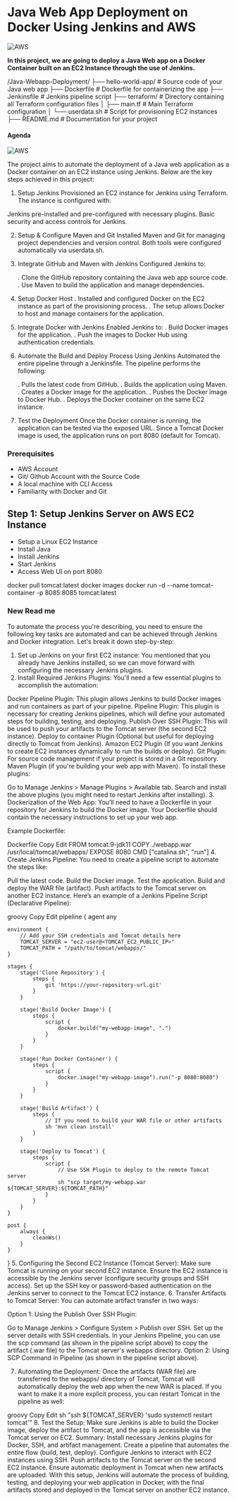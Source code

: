 # Java Web App Deployment on Docker Using Jenkins and AWS

![AWS](https://imgur.com/Hk28ffE.png)

**In this project, we are going to deploy a Java Web app on a Docker Container built on an EC2 Instance through the use of Jenkins.**

/Java-Webapp-Deployment/
├── hello-world-app/   # Source code of your Java web app
├── Dockerfile         # Dockerfile for containerizing the app
├── Jenkinsfile        # Jenkins pipeline script
├── terraform/         # Directory containing all Terraform configuration files
│   ├── main.tf        # Main Terraform configuration
│   └── userdata.sh    # Script for provisioning EC2 instances
├── README.md          # Documentation for your project

#### Agenda

![AWS](https://imgur.com/a/ZxSC4ZK.png)

The project aims to automate the deployment of a Java web application as a Docker container on an EC2 instance using Jenkins. Below are the key steps achieved in this project:

1. Setup Jenkins
Provisioned an EC2 instance for Jenkins using Terraform. The instance is configured with:

Jenkins pre-installed and pre-configured with necessary plugins.
Basic security and access controls for Jenkins.

2. Setup & Configure Maven and Git
Installed Maven and Git for managing project dependencies and version control. Both tools were configured automatically via userdata.sh.

3. Integrate GitHub and Maven with Jenkins
Configured Jenkins to:

    . Clone the GitHub repository containing the Java web app source code.
    . Use Maven to build the application and manage dependencies.

4. Setup Docker Host
    . Installed and configured Docker on the EC2 instance as part of the provisioning process. . The setup allows Docker to host and manage containers for the application.

5. Integrate Docker with Jenkins
Enabled Jenkins to:
    . Build Docker images for the application.
    . Push the images to Docker Hub using authentication credentials.

6. Automate the Build and Deploy Process Using Jenkins
Automated the entire pipeline through a Jenkinsfile. The pipeline performs the following:

    . Pulls the latest code from GitHub.
    . Builds the application using Maven.
    . Creates a Docker image for the application.
    . Pushes the Docker image to Docker Hub.
    . Deploys the Docker container on the same EC2 instance.
    
7. Test the Deployment
Once the Docker container is running, the application can be tested via the exposed URL. Since a Tomcat Docker image is used, the application runs on port 8080 (default for Tomcat).

### Prerequisites

* AWS Account
* Git/ Github Account with the Source Code
* A local machine with CLI Access
* Familiarity with Docker and Git

## Step 1: Setup Jenkins Server on AWS EC2 Instance

* Setup a Linux EC2 Instance
* Install Java
* Install Jenkins
* Start Jenkins
* Access Web UI on port 8080

docker pull tomcat:latest
docker images
docker run -d --name tomcat-container -p 8085:8085 tomcat:latest


### New Read me 

To automate the process you're describing, you need to ensure the following key tasks are automated and can be achieved through Jenkins and Docker integration. Let's break it down step-by-step:

1. Set up Jenkins on your first EC2 instance:
You mentioned that you already have Jenkins installed, so we can move forward with configuring the necessary Jenkins plugins.
2. Install Required Jenkins Plugins:
You'll need a few essential plugins to accomplish the automation:

Docker Pipeline Plugin: This plugin allows Jenkins to build Docker images and run containers as part of your pipeline.
Pipeline Plugin: This plugin is necessary for creating Jenkins pipelines, which will define your automated steps for building, testing, and deploying.
Publish Over SSH Plugin: This will be used to push your artifacts to the Tomcat server (the second EC2 instance).
Deploy to container Plugin (Optional but useful for deploying directly to Tomcat from Jenkins).
Amazon EC2 Plugin (If you want Jenkins to create EC2 instances dynamically to run the builds or deploy).
Git Plugin: For source code management if your project is stored in a Git repository.
Maven Plugin (if you're building your web app with Maven).
To install these plugins:

Go to Manage Jenkins > Manage Plugins > Available tab.
Search and install the above plugins (you might need to restart Jenkins after installing).
3. Dockerization of the Web App:
You’ll need to have a Dockerfile in your repository for Jenkins to build the Docker image. Your Dockerfile should contain the necessary instructions to set up your web app.

Example Dockerfile:

Dockerfile
Copy
Edit
FROM tomcat:9-jdk11
COPY ./webapp.war /usr/local/tomcat/webapps/
EXPOSE 8080
CMD ["catalina.sh", "run"]
4. Create Jenkins Pipeline:
You need to create a pipeline script to automate the steps like:

Pull the latest code.
Build the Docker image.
Test the application.
Build and deploy the WAR file (artifact).
Push artifacts to the Tomcat server on another EC2 instance.
Here’s an example of a Jenkins Pipeline Script (Declarative Pipeline):

groovy
Copy
Edit
pipeline {
    agent any
    
    environment {
        // Add your SSH credentials and Tomcat details here
        TOMCAT_SERVER = "ec2-user@<TOMCAT_EC2_PUBLIC_IP>"
        TOMCAT_PATH = "/path/to/tomcat/webapps/"
    }

    stages {
        stage('Clone Repository') {
            steps {
                git 'https://your-repository-url.git'
            }
        }
        
        stage('Build Docker Image') {
            steps {
                script {
                    docker.build("my-webapp-image", ".")
                }
            }
        }
        
        stage('Run Docker Container') {
            steps {
                script {
                    docker.image("my-webapp-image").run("-p 8080:8080")
                }
            }
        }

        stage('Build Artifact') {
            steps {
                // If you need to build your WAR file or other artifacts
                sh 'mvn clean install'
            }
        }

        stage('Deploy to Tomcat') {
            steps {
                script {
                    // Use SSH Plugin to deploy to the remote Tomcat server
                    sh "scp target/my-webapp.war ${TOMCAT_SERVER}:${TOMCAT_PATH}"
                }
            }
        }
    }

    post {
        always {
            cleanWs()
        }
    }
}
5. Configuring the Second EC2 Instance (Tomcat Server):
Make sure Tomcat is running on your second EC2 instance.
Ensure the EC2 instance is accessible by the Jenkins server (configure security groups and SSH access).
Set up the SSH key or password-based authentication on the Jenkins server to connect to the Tomcat EC2 instance.
6. Transfer Artifacts to Tomcat Server:
You can automate artifact transfer in two ways:

Option 1: Using the Publish Over SSH Plugin:

Go to Manage Jenkins > Configure System > Publish over SSH.
Set up the server details with SSH credentials.
In your Jenkins Pipeline, you can use the scp command (as shown in the pipeline script above) to copy the artifact (.war file) to the Tomcat server's webapps directory.
Option 2: Using SCP Command in Pipeline (as shown in the pipeline script above).

7. Automating the Deployment:
Once the artifacts (WAR file) are transferred to the webapps/ directory of Tomcat, Tomcat will automatically deploy the web app when the new WAR is placed. If you want to make it a more explicit process, you can restart Tomcat in the pipeline as well:

groovy
Copy
Edit
sh "ssh ${TOMCAT_SERVER} 'sudo systemctl restart tomcat'"
8. Test the Setup:
Make sure Jenkins is able to build the Docker image, deploy the artifact to Tomcat, and the app is accessible via the Tomcat server on EC2.
Summary:
Install necessary Jenkins plugins for Docker, SSH, and artifact management.
Create a pipeline that automates the entire flow (build, test, deploy).
Configure Jenkins to interact with EC2 instances using SSH.
Push artifacts to the Tomcat server on the second EC2 instance.
Ensure automatic deployment in Tomcat when new artifacts are uploaded.
With this setup, Jenkins will automate the process of building, testing, and deploying your web application in Docker, with the final artifacts stored and deployed in the Tomcat server on another EC2 instance.

